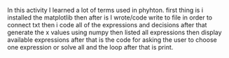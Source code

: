 In this activity I learned a lot of terms used in phyhton. 
first thing is i installed the matplotlib
then after is I wrote/code write to file in order to connect txt
then i code all of the expressions and decisions
after that generate the x values using numpy
then listed all expressions
then display available expressions
after that is the code for asking the user to choose one expression or solve all
and the loop after that is print.
